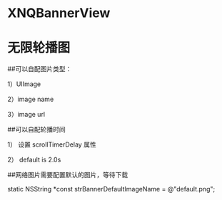 # XNQBannerView
# 无限轮播图

##可以自配图片类型：   

1）UIImage   

2）image name   

3）image url

##可以自配轮播时间    

1） 设置 scrollTimerDelay 属性  

2） default is 2.0s  


##网络图片需要配置默认的图片，等待下载  

static NSString *const strBannerDefaultImageName = @"default.png";


